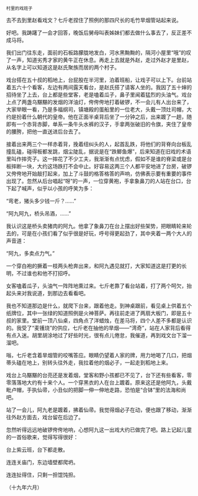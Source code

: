     村里的戏班子 

   去不去到里赵看戏文？七斤老捏住了照例的那四尺长的毛竹旱烟管站起来说。

   好吧。我踌躇了一会才回答，晚饭后舅母叫表姊妹们都去做什么事去了，反正差不成马将。

   我们出门往东走，面前的石板路朦胧地发白，河水黑黝黝的，隔河小屋里“哦”的叹了一声，知道劣秀才家的黄牛正在休息。再走上去就是外赵，走过外赵才是里赵，从名字上可以知道这是赵氏聚族而居的两个村子。

   戏台搭在五十叔的稻地上，台屁股在半河里，泊着班船，让戏子可以上下。台前站着五六十个看客，左边有两间露天看台，是赵氏搭了请客人坐的。我因了五十婶的招待坐了上去，台上都是些堂客，老是嗑着瓜子，鼻子里闻着猛烈的头油气。戏台上点了两盏乌黮黮的发烟的洋油灯，侉侉侉地打着破锣，不一会儿有人出台来了，大家举眼一看，乃是多福纲司，镇塘殿的蛋船里的一位老大，头戴一顶灶司帽，大约是扮着什么朝代的皇帝。他在正面半桌背后坐了一分钟之后，出来踱了一趟，随即有一个赤背赤脚，单系一条牛头水裤的汉子，手拿两张破旧的令旗，夹住了皇帝的腰胯，把他一直送进后台去了。

   接着出来两三个一样赤着背，挽着纽纠头的人，起首乱跌，将他们的背脊向台板乱撞乱磕，碰得板都发跳，烟尘陡乱，据说是在“跌鲫鱼爆”，后来知道在旧戏的术语里叫作摔壳子。这一摔花了不少工夫，我渐渐有点忧虑，假如不是谁的脊梁或是台板摔断一块，大约这场跌打不会中止。好容易这两三个人都平安地进了台房，破锣又侉侉地开始敲打起来，加上了斗鼓的格答格答的声响，仿佛表示要有重要的事件出现了。忽然从后台唱起“呀”的一声，一位穿黄袍，手拿象鼻刀的人站在台口，台下起了喊声，似乎以小孩的呼笑为多：

   “弯老，猪头多少钱一斤？……”

   “阿九阿九，桥头吊酒，……”

   我认识这是桥头卖猪肉的阿九。他拿了象鼻刀在台上摆出好些架势，把眼睛轮来轮去的，可是在小孩们看了似乎很是好玩，呼号得更起劲了，其中夹着一两个大人的声音道：

   “阿九，多卖点力气。”

   一个穿白袍的撅着一枝两头枪奔出来，和阿九遇见就打，大家知道这是打更的长明，不过谁也和他不打招呼。

   女客嗑着瓜子，头油气一阵阵地熏过来。七斤老靠了看台站着，打了两个呵欠，抬起头来对我说道，到那边去看看吧。

   我也不知道那边是什么，就爬下台来，跟着他走。到神桌跟前，看见桌上供着五个纸牌位，其中一张绿的知道照例是火神菩萨。再往前走进了两扇大板门，即是五十叔的家里。堂前一顶八仙桌，四角点了洋蜡烛，在差马将，四个人差不多都是认识的。我受了“麦镬烧”的供应，七斤老在抽他的旱烟——“湾奇”，站在人家背后看得有点入迷。胡里胡涂地过了好些时光，很有点儿倦怠，我催道，再到戏文台下溜一溜吧。

   嗡，七斤老含着旱烟管的咬嘴答应。眼睛仍望着人家的牌，用力地喝了几口，把烟蒂头磕在地上，别转头往外走，我拉着他的烟必子，一起走到稻地上来。

   戏台上乌黮黮的台亮还是发着烟，堂客和野小孩都已不见了，台下还有些看客，零零落落地大约有十来个人。一个穿黑衣的人在台上踱着。原来这还是他阿九，头戴毗卢帽，手执仙帚，小丑似的把脚一伸一伸地走路，恐怕是“合钵”里的法海和尚吧。

   站了一会儿，阿九老是踱着，拂着仙帚。我觉得烟必子在动，便也跟了移动，渐渐往外赵方面去，戏台留在后边了。

   忽然听得远远地破锣侉侉地响，心想阿九这一出戏大约已做完了吧。路上记起儿童的一首俗歌来，觉得写得很好：

   台上紫云班，台下都走散。

   连连关庙门，东边墙壁都爬坍。

   连连扯得住，只剩一担馄饨担。

   （十九年六月）


